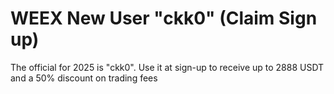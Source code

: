 # WEEX New User "ckk0" (Claim Sign up)
The official for 2025 is "ckk0". Use it at sign-up to receive up to 2888 USDT and a 50% discount on trading fees

